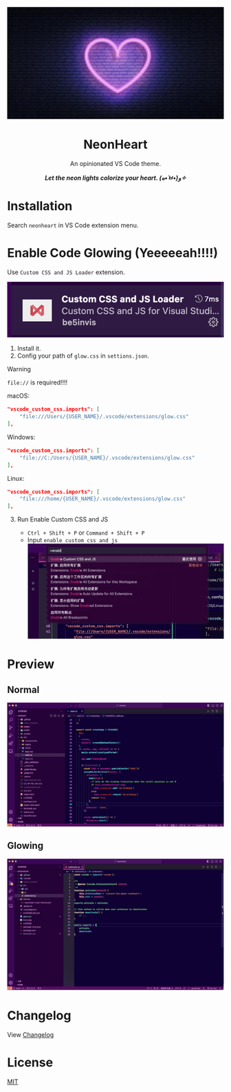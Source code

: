 <img src="./.github/banner.png"/>
<h1 align="center">NeonHeart</h1>
<p align="center">An opinionated VS Code theme.</p>

<p align="center">
    <b><i>Let the neon lights colorize your heart. (๑•̀ㅂ•́)و✧</i></b>
</p>

# Installation

Search `neonheart` in VS Code extension menu.

# Enable Code Glowing (Yeeeeeah!!!!)

Use `Custom CSS and JS Loader` extension.

![custom-css](./.github/custom-css.png)

1. Install it.
2. Config your path of `glow.css` in `settions.json`.

> [!WARNING]
> `file://` is required!!!!

macOS:

```json
"vscode_custom_css.imports": [
    "file:///Users/{USER_NAME}/.vscode/extensions/glow.css"
],
```

Windows: 
```json
"vscode_custom_css.imports": [
    "file://C:/Users/{USER_NAME}/.vscode/extensions/glow.css"
],
```

Linux:

```json
"vscode_custom_css.imports": [
    "file:///home/{USER_NAME}/.vscode/extensions/glow.css"
],
```

3. Run Enable Custom CSS and JS

    - `Ctrl + Shift + P` or `Command + Shift + P`
    - Input `enable custom css and js`
        ![enable](./.github/enable-custom-css.png)


# Preview

## Normal
![theme](./.github/theme.png)

## Glowing
![glowing](./.github/glowing-preview.png)

# Changelog
View [Changelog](./CHANGELOG.md)

# License
[MIT](./LICENSE)